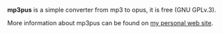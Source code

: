 **mp3pus** is a simple converter from mp3 to opus, it is free (GNU GPLv.3).

More information about mp3pus can be found on [my personal web site](https://codej.ru/I3QeUCEG).
